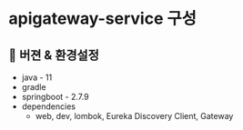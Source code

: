 # apigateway-service 구성





## 🌈 버젼 & 환경설정

* java - 11
* gradle
* springboot - 2.7.9
* dependencies
    - web, dev, lombok, Eureka Discovery Client, Gateway

    